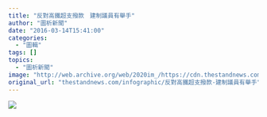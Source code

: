 ```yaml
---
title: "反對高鐵超支撥款　建制議員有舉手"
author: "圖析新聞"
date: "2016-03-14T15:41:00"
categories:
  - "圖輯"
tags: []
topics:
  - "圖析新聞"
image: "http://web.archive.org/web/2020im_/https://cdn.thestandnews.com/media/photos/cache/hands-up_3CqKD_1200x0.png"
original_url: "thestandnews.com/infographic/反對高鐵超支撥款-建制議員有舉手"
---
```

![](http://web.archive.org/web/2020im_/https://cdn.thestandnews.com/media/photos/cache/hands-up_3CqKD_1200x0.png)